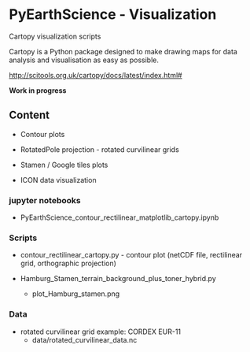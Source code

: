 # PyEarthScience - Visualization
Cartopy visualization scripts

Cartopy is a Python package designed to make drawing maps for data 
analysis and visualisation as easy as possible.

http://scitools.org.uk/cartopy/docs/latest/index.html#

**Work in progress**


## Content

 - Contour plots
 
 - RotatedPole projection - rotated curvilinear grids

 - Stamen / Google tiles plots

 - ICON data visualization
 
### jupyter notebooks

 - PyEarthScience_contour_rectilinear_matplotlib_cartopy.ipynb


### Scripts

 - contour_rectilinear_cartopy.py  -  contour plot (netCDF file, rectilinear grid, orthographic projection)

 - Hamburg_Stamen_terrain_background_plus_toner_hybrid.py
   + plot_Hamburg_stamen.png


### Data

 - rotated curvilinear grid example: CORDEX EUR-11
   + data/rotated_curvilinear_data.nc
 